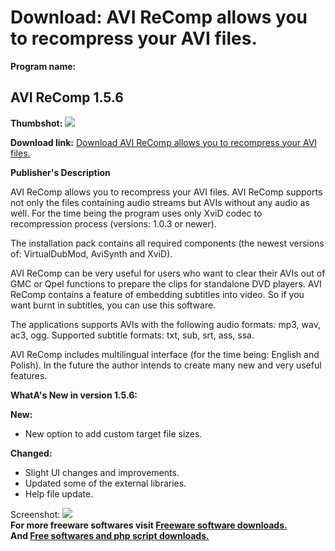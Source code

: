 # Download: AVI ReComp allows you to recompress your AVI files.

**Program name:**

## AVI ReComp 1.5.6

  
**Thumbshot:** ![](http://www.freewarefiles.com/screenshot/avi_recomp_md.jpg)   
  
**Download link:** [Download AVI ReComp allows you to recompress your AVI files.](http://freesoftwares.boysofts.com/AVI-ReComp_program_14973.html)  
  


**Publisher's Description**  
  


AVI ReComp allows you to recompress your AVI files. AVI ReComp supports not only the files containing audio streams but AVIs without any audio as well. For the time being the program uses only XviD codec to recompression process (versions: 1.0.3 or newer). 

The installation pack contains all required components (the newest versions of: VirtualDubMod, AviSynth and XviD).

AVI ReComp can be very useful for users who want to clear their AVIs out of GMC or Qpel functions to prepare the clips for standalone DVD players. AVI ReComp contains a feature of embedding subtitles into video. So if you want burnt in subtitles, you can use this software.

The applications supports AVIs with the following audio formats: mp3, wav, ac3, ogg. Supported subtitle formats: txt, sub, srt, ass, ssa.

AVI ReComp includes multilingual interface (for the time being: English and Polish). In the future the author intends to create many new and very useful features. 

**WhatA's New in version 1.5.6:**

**New:**

  * New option to add custom target file sizes. 

**Changed:**

  * Slight UI changes and improvements. 
  * Updated some of the external libraries. 
  * Help file update. 

  
  
Screenshot: ![](http://www.freewarefiles.com/screenshot/avi_recomp.jpg)   
**For more freeware softwares visit [Freeware software downloads.](http://freesoftwares.boysofts.com/)**   
**And [Free softwares and php script downloads.](http://www.boysofts.com/)**
